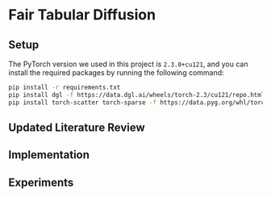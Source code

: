# Fair Tabular Diffusion

## Setup

The PyTorch version we used in this project is `2.3.0+cu121`, and you can install the required packages by running the following command:

```bash
pip install -r requirements.txt
pip install dgl -f https://data.dgl.ai/wheels/torch-2.3/cu121/repo.html
pip install torch-scatter torch-sparse -f https://data.pyg.org/whl/torch-2.3.0+cu121.html
```

## Updated Literature Review

## Implementation

## Experiments
